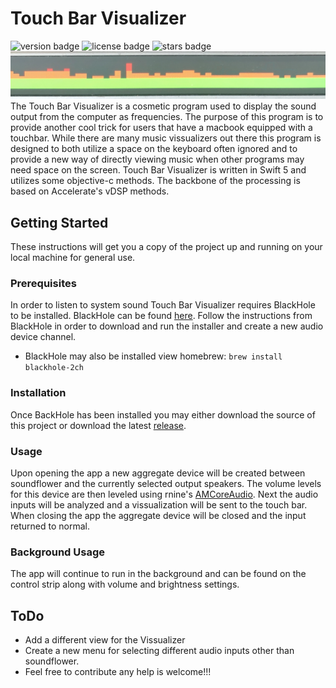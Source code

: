 # Touch Bar Visualizer
![version badge](https://img.shields.io/github/v/release/supersimple33/Touch-Bar-Visualizer)
![license badge](https://img.shields.io/github/license/supersimple33/Touch-Bar-Visualizer)
![stars badge](https://img.shields.io/github/stars/supersimple33/Touch-Bar-Visualizer)
![The program in action](visual.png)
The Touch Bar Visualizer is a cosmetic program used to display the sound output from the computer as frequencies. The purpose of this program is to provide another cool trick for users that have a macbook equipped with a touchbar. While there are many music vissualizers out there this program is designed to both utilize a space on the keyboard often ignored and to provide a new way of directly viewing music when other programs may need space on the screen. Touch Bar Visualizer is written in Swift 5 and utilizes some objective-c methods. The backbone of the processing is based on Accelerate's vDSP methods. 

## Getting Started
These instructions will get you a copy of the project up and running on your local machine for general use.
### Prerequisites
In order to listen to system sound Touch Bar Visualizer requires BlackHole to be installed. BlackHole can be found [here](https://github.com/ExistentialAudio/BlackHole). Follow the instructions from BlackHole in order to download and run the installer and create a new audio device channel. 
- BlackHole may also be installed view homebrew:  `brew install blackhole-2ch`
### Installation
Once BackHole has been installed you may either download the source of this project or download the latest [release](https://github.com/supersimple33/Touch-Bar-Visualizer/releases).
### Usage
Upon opening the app a new aggregate device will be created between soundflower and the currently selected output speakers. The volume levels for this device are then leveled using rnine's [AMCoreAudio](https://github.com/rnine/AMCoreAudio). Next the audio inputs will be analyzed and a vissualization will be sent to the touch bar. When closing the app the aggregate device will be closed and the input returned to normal. 
### Background Usage
The app will continue to run in the background and can be found on the control strip along with volume and brightness settings. 

## ToDo
- Add a different view for the Vissualizer
- Create a new menu for selecting different audio inputs other than soundflower.
- Feel free to contribute any help is welcome!!!
